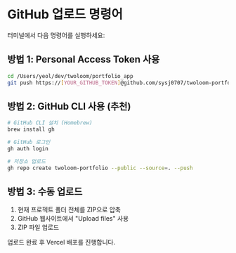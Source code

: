 # GitHub 업로드 명령어

터미널에서 다음 명령어를 실행하세요:

## 방법 1: Personal Access Token 사용
```bash
cd /Users/yeol/dev/twoloom/portfolio_app
git push https://[YOUR_GITHUB_TOKEN]@github.com/sysj0707/twoloom-portfolio.git main
```

## 방법 2: GitHub CLI 사용 (추천)
```bash
# GitHub CLI 설치 (Homebrew)
brew install gh

# GitHub 로그인
gh auth login

# 저장소 업로드
gh repo create twoloom-portfolio --public --source=. --push
```

## 방법 3: 수동 업로드
1. 현재 프로젝트 폴더 전체를 ZIP으로 압축
2. GitHub 웹사이트에서 "Upload files" 사용
3. ZIP 파일 업로드

업로드 완료 후 Vercel 배포를 진행합니다.